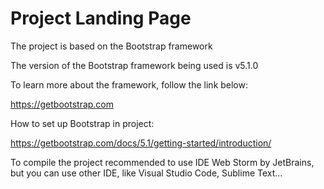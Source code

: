 # Project Landing Page

The project is based on the Bootstrap framework

The version of the Bootstrap framework being used is v5.1.0

To learn more about the framework, follow the link below: 

https://getbootstrap.com

How to set up Bootstrap in project:

https://getbootstrap.com/docs/5.1/getting-started/introduction/

To compile the project recommended to use IDE Web Storm by JetBrains, but you can use other IDE, like Visual Studio Code, Sublime Text...
